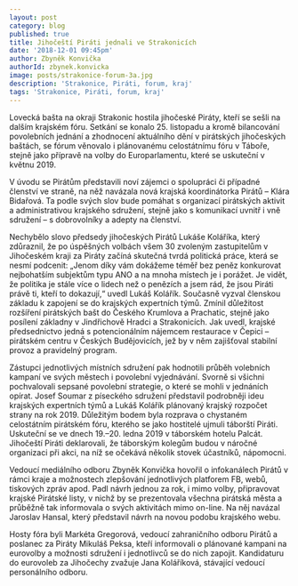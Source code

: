 ```yaml
---
layout: post
category: blog
published: true
title: Jihočeští Piráti jednali ve Strakonicích
date: '2018-12-01 09:45pm'
author: Zbyněk Konvička
authorId: zbynek.konvicka
image: posts/strakonice-forum-3a.jpg
description: 'Strakonice, Piráti, forum, kraj'
tags: 'Strakonice, Piráti, forum, kraj'
---
```

Lovecká bašta na okraji Strakonic hostila jihočeské Piráty, kteří se sešli na dalším krajském fóru. Setkání se konalo 25. listopadu a kromě bilancování povolebních jednání a zhodnocení aktuálního dění v pirátských jihočeských baštách, se fórum věnovalo i plánovanému celostátnímu fóru v Táboře, stejně jako přípravě na volby do Europarlamentu, které se uskuteční v květnu 2019.

V úvodu se Pirátům představili noví zájemci o spolupráci či případné členství ve straně, na něž navázala nová krajská koordinátorka Pirátů – Klára Bidařová. Ta podle svých slov bude pomáhat s organizací pirátských aktivit a administrativou krajského sdružení, stejně jako s komunikací uvnitř i vně sdružení – s dobrovolníky a adepty na členství.

Nechybělo slovo předsedy jihočeských Pirátů Lukáše Koláříka, který zdůraznil, že po úspěšných volbách všem 30 zvoleným zastupitelům v Jihočeském kraji za Piráty začíná skutečná tvrdá politická práce, která se nesmí podcenit: „Jenom díky vám dokážeme téměř bez peněz konkurovat nejbohatším subjektům typu ANO a na mnoha místech je i porážet. Je vidět, že politika je stále více o lidech než o penězích a jsem rád, že jsou Piráti právě ti, kteří to dokazují,“ uvedl Lukáš Kolářík. Současně vyzval členskou základu k zapojení se do krajských expertních týmů. Zmínil důležitost rozšíření pirátských bašt do Českého Krumlova a Prachatic, stejně jako posílení základny v Jindřichově Hradci a Strakonicích. Jak uvedl, krajské předsednictvo jedná s potencionálním nájemcem restaurace v Čepici – pirátském centru v Českých Budějovicích, jež by v něm zajišťoval stabilní provoz a pravidelný program.

Zástupci jednotlivých místních sdružení pak hodnotili průběh volebních kampaní ve svých městech i povolební vyjednávání. Svorně si všichni pochvalovali sepsané povolební strategie, o které se mohli v jednáních opírat. Josef Soumar z píseckého sdružení představil podrobněji ideu krajských expertních týmů a Lukáš Kolářík plánovaný krajský rozpočet strany na rok 2019. Důležitým bodem byla rozprava o chystaném celostátním pirátském fóru, kterého se jako hostitelé ujmuli táborští Piráti. Uskuteční se ve dnech 19.–20. ledna 2019 v táborském hotelu Palcát. Jihočeští Piráti deklarovali, že táborským kolegům budou v náročné organizaci při akci, na níž se očekává několik stovek účastníků, nápomocni.

Vedoucí mediálního odboru Zbyněk Konvička hovořil o infokanálech Pirátů v rámci kraje a možnostech zlepšování jednotlivých platforem FB, webů, tiskových zpráv apod. Padl návrh jednou za rok, i mimo volby, připravovat krajské Pirátské listy, v nichž by se prezentovala všechna pirátská města a průběžně tak informovala o svých aktivitách mimo on-line. Na něj navázal Jaroslav Hansal, který představil návrh na novou podobu krajského webu. 

Hosty fóra byli Markéta Gregorová, vedoucí zahraničního odboru Pirátů a poslanec za Piráty Mikuláš Peksa, kteří informovali o plánované kampani na eurovolby a možnosti sdružení i jednotlivců se do nich zapojit. Kandidaturu do eurovoleb za Jihočechy zvažuje Jana Koláříková, stávající vedoucí personálního odboru.
